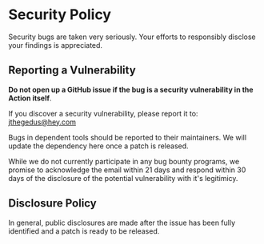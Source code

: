 # Security Policy

Security bugs are taken very seriously. Your efforts to responsibly disclose your findings is appreciated.

## Reporting a Vulnerability

**Do not open up a GitHub issue if the bug is a security vulnerability in the Action itself**.

If you discover a security vulnerability, please report it to: jthegedus@hey.com

Bugs in dependent tools should be reported to their maintainers. We will update the dependency here once a patch is released.

While we do not currently participate in any bug bounty programs, we promise to acknowledge the email within 21 days and respond within 30 days of the disclosure of the potential vulnerability with it's legitimicy.

## Disclosure Policy

In general, public disclosures are made after the issue has been fully identified and a patch is ready to be released.
